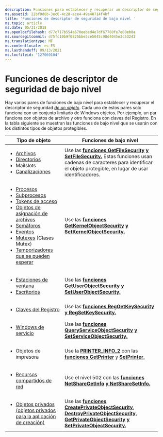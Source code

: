 ```yaml
---
description: Funciones para establecer y recuperar un descriptor de seguridad de objetos.
ms.assetid: 22bf0d6b-3ec6-4c28-ace4-49e48714f4bf
title: 'Funciones de descriptor de seguridad de bajo nivel '
ms.topic: article
ms.date: 05/31/2018
ms.openlocfilehash: d77c717b554a670eebed4e7df67760fe7e08eb8a
ms.sourcegitcommit: d75fc10b9f0825bbe5ce5045c90d4045e3c53243
ms.translationtype: MT
ms.contentlocale: es-ES
ms.lasthandoff: 09/13/2021
ms.locfileid: "127069104"
---
```

# <a name="low-level-security-descriptor-functions"></a>Funciones de descriptor de seguridad de bajo nivel 

Hay varios pares de funciones de bajo nivel para establecer y recuperar el descriptor de seguridad [*de un objeto*](/windows/desktop/SecGloss/s-gly). Cada uno de estos pares solo funciona con un conjunto limitado de Windows objetos. Por ejemplo, un par funciona con objetos de archivo y otro funciona con claves del Registro. En la tabla siguiente se muestran las funciones de bajo nivel que se usarán con los distintos tipos de objetos protegibles.




| Tipo de objeto | Funciones de bajo nivel | 
|-------------|---------------------|
| <ul><li><a href="/windows/desktop/FileIO/file-security-and-access-rights">Archivos</a></li><li><a href="/windows/desktop/FileIO/file-security-and-access-rights">Directorios</a></li><li>Mailslots</li><li><a href="/windows/desktop/ipc/named-pipe-security-and-access-rights">Canalizaciones</a></li></ul> | Use las <a href="/windows/desktop/api/Winbase/nf-winbase-getfilesecuritya"><strong>funciones GetFileSecurity</strong></a> <a href="/windows/desktop/api/Winbase/nf-winbase-setfilesecuritya"><strong>y SetFileSecurity.</strong></a> Estas funciones usan cadenas de caracteres para identificar el objeto protegible, en lugar de usar identificadores. | 
| <ul><li><a href="/windows/desktop/ProcThread/process-security-and-access-rights">Procesos</a></li><li><a href="/windows/desktop/ProcThread/thread-security-and-access-rights">Subprocesos</a></li><li><a href="access-rights-for-access-token-objects.md">Tokens de acceso</a></li><li><a href="/windows/desktop/Memory/file-mapping-security-and-access-rights">Objetos de asignación de archivos</a></li><li><a href="/windows/desktop/Sync/synchronization-object-security-and-access-rights">Semáforos</a></li><li><a href="/windows/desktop/Sync/synchronization-object-security-and-access-rights">Eventos</a></li><li><a href="/windows/desktop/Sync/synchronization-object-security-and-access-rights">Mutexes</a> (Clases Mutex)</li><li><a href="/windows/desktop/Sync/synchronization-object-security-and-access-rights">Temporizadores que se pueden esperar</a></li></ul> | Use las <a href="/windows/desktop/api/securitybaseapi/nf-securitybaseapi-getkernelobjectsecurity"><strong>funciones GetKernelObjectSecurity</strong></a> <a href="/windows/desktop/api/securitybaseapi/nf-securitybaseapi-setkernelobjectsecurity"><strong>y SetKernelObjectSecurity.</strong></a> | 
| <ul><li><a href="/windows/desktop/winstation/window-station-security-and-access-rights">Estaciones de ventana</a></li><li><a href="/windows/desktop/winstation/desktop-security-and-access-rights">Escritorios</a></li></ul> | Use las <a href="/windows/desktop/api/Winuser/nf-winuser-getuserobjectsecurity"><strong>funciones GetUserObjectSecurity</strong></a> <a href="/windows/desktop/api/Winuser/nf-winuser-setuserobjectsecurity"><strong>y SetUserObjectSecurity.</strong></a> | 
| <ul><li><a href="/windows/desktop/SysInfo/registry-key-security-and-access-rights">Claves del Registro</a></li></ul> | Use las <a href="/windows/desktop/api/Winreg/nf-winreg-reggetkeysecurity"><strong>funciones RegGetKeySecurity</strong></a> <a href="/windows/desktop/api/Winreg/nf-winreg-regsetkeysecurity"><strong>y RegSetKeySecurity.</strong></a> | 
| <ul><li><a href="/windows/desktop/Services/service-security-and-access-rights">Windows de servicio</a></li></ul> | Use las <a href="/windows/desktop/api/Winsvc/nf-winsvc-queryserviceobjectsecurity"><strong>funciones QueryServiceObjectSecurity</strong></a> <a href="/windows/desktop/api/Winsvc/nf-winsvc-setserviceobjectsecurity"><strong>y SetServiceObjectSecurity.</strong></a> | 
| <ul><li>Objetos de impresora</li></ul> | Use la <a href="/windows/desktop/printdocs/printer-info-2"><strong>PRINTER_INFO_2</strong></a> con las <a href="/windows/desktop/printdocs/getprinter"><strong>funciones GetPrinter</strong></a> y <a href="/windows/desktop/printdocs/setprinter"><strong>SetPrinter.</strong></a> | 
| <ul><li><a href="/windows/desktop/NetMgmt/security-requirements-for-the-network-management-functions">Recursos compartidos de red</a></li></ul> | Use el nivel 502 con las <a href="/windows/desktop/api/lmshare/nf-lmshare-netsharegetinfo"><strong>funciones NetShareGetInfo</strong></a> <a href="/windows/desktop/api/lmshare/nf-lmshare-netsharesetinfo"><strong>y NetShareSetInfo.</strong></a> | 
| <ul><li><a href="acl-based-access-control.md">Objetos privados (objetos privados para la aplicación de creación)</a></li></ul> | Use las <a href="/windows/desktop/api/securitybaseapi/nf-securitybaseapi-createprivateobjectsecurity"><strong>funciones CreatePrivateObjectSecurity</strong></a>, <a href="/windows/desktop/api/securitybaseapi/nf-securitybaseapi-destroyprivateobjectsecurity"><strong>DestroyPrivateObjectSecurity,</strong></a> <a href="/windows/desktop/api/securitybaseapi/nf-securitybaseapi-getprivateobjectsecurity"><strong>GetPrivateObjectSecurity</strong></a> <a href="/windows/desktop/api/securitybaseapi/nf-securitybaseapi-setprivateobjectsecurity"><strong>y SetPrivateObjectSecurity.</strong></a> | 




 

 

 
